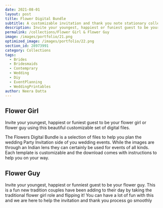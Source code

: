 ```yaml
---
date: 2021-08-01 
layout: post
title: Flower Digital Bundle
subtitle: A customizable invitation and thank you note stationary collection
description: Invite your youngest, happiest or funiest guest to be your flower girl or flower guy using this beautiful customizable set of digital files.  
permalink: /collections/Flower Girl & Flower Guy
image: /images/portfolio/21.png
optimized_image: /images/portfolio/22.png
section_id: 28973991
category: Collections
tags:
  - Brides
  - Bridesmaids
  - Contemprary
  - Wedding
  - Diy
  - EventPlanning
  - WeddingPrintables
author: Neera Datta
---
```


## Flower Girl

Invite your youngest, happiest or funiest guest to be your flower girl or flower guy using this beautiful customizable set of digital files. 

The Flowers Digital Bundle is a selection of files to help you plan the wedding Party Invitation side of you wedding events. While the images are through an Indian lens they can certainly be used for events of all kinds. Each template is customizable and the download comes with instructions to help you on your way. 

## Flower Guy



Invite your youngest, happiest or funniest guest to be your flower guy. This is a fun new tradition couples have been adding to their day by taking the traditional flower girl role and flipping it! You can have a lot of fun with this and we are here to help the invitation and thank you process go smoothly 
















